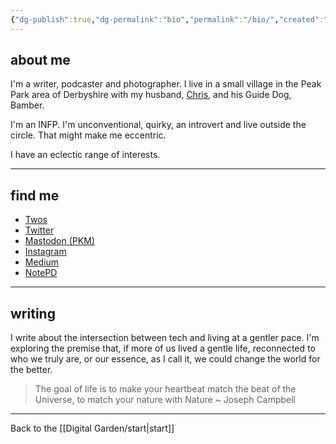 ```yaml
---
{"dg-publish":true,"dg-permalink":"bio","permalink":"/bio/","created":"","updated":""}
---
```



## about me

I'm a writer, podcaster and photographer. I live in a small village in the Peak Park area of Derbyshire with my husband, [Chris](https://theblindwoodturner.co.uk), and his Guide Dog, Bamber.

I'm an INFP. I'm unconventional, quirky, an introvert and live outside the circle. That might make me eccentric.

I have an eclectic range of interests. 

---

## find me

- [Twos](https://www.TwosApp.com/@Nicola)
- [Twitter](https://twitter.com/notealoud)
- [Mastodon (PKM)](https://pkm.social/@nicola)
- [Instagram](https://www.instagram.com/notealoud/)
- [Medium](https://notealoud.medium.com/)
- [NotePD](https://notepd.com/profile/nicolafisher)

---

## writing

I write about the intersection between tech and living at a gentler pace. I'm exploring the premise that, if more of us lived a gentle life, reconnected to who we truly are, or our essence, as I call it, we could change the world for the better. 

> The goal of life is to make your heartbeat match the beat of the Universe, to match your nature with Nature ~ Joseph Campbell

---

Back to the [[Digital Garden/start\|start]]
